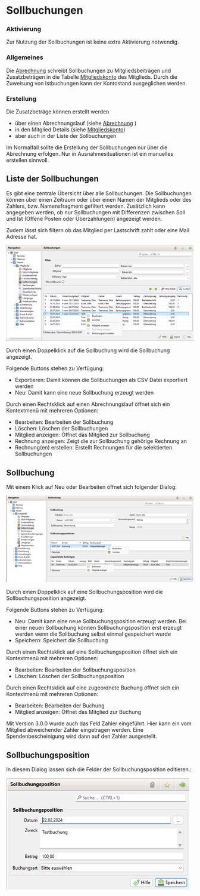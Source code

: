 # Sollbuchungen

### Aktivierung

Zur Nutzung der Sollbuchungen ist keine extra Aktivierung notwendig.

### Allgemeines

Die [Abrechnung](../abrech/abrechnung.md) schreibt Sollbuchungen zu Mitgliedsbeiträgen und Zusatzbeträgen in die Tabelle [Mitgliedskonto](content/mitgliedskonto.md) des Mitglieds. Durch die Zuweisung von Istbuchungen kann der Kontostand ausgeglichen werden. 

### Erstellung 

Die Zusatzbeträge können erstellt werden
* über einen Abrechnungslauf (siehe [Abrechnung](../abrech/abrechnung.md) )
* in den Mitglied Details (siehe [Mitgliedskonto](content/mitgliedskonto.md)) 
* aber auch in der Liste der Sollbuchungen

Im Normalfall sollte die Erstellung der Sollbuchungen nur über die Abrechnung erfolgen. Nur in Ausnahmesituationen ist ein manuelles erstellen sinnvoll.


## Liste der Sollbuchungen <a id="mitgliedskontouebersicht"></a>

Es gibt eine zentrale Übersicht über alle Sollbuchungen. Die Sollbuchungen können über einen Zeitraum oder über einen Namen der Mitglieds oder des Zahlers, bzw. Namensfragment gefiltert werden. Zusätzlich kann angegeben werden, ob nur Sollbuchungen mit Differenzen zwischen Soll und Ist \(Offene Posten oder Überzahlungen\) angezeigt werden.

Zudem lässt sich filtern ob das Mitglied per Lastschrift zahlt oder eine Mail Adresse hat.

![](img/SollbuchungenListeView.png)

Durch einen Doppelklick auf die Sollbuchung wird die Sollbuchung angezeigt.

Folgende Buttons stehen zu Verfügung:
* Exportieren: Damit können die Sollbuchungen als CSV Datei exportiert werden
* Neu: Damit kann eine neue Sollbuchung erzeugt werden

Durch einen Rechtsklick auf einen Abrechnungslauf öffnet sich ein Kontextmenü mit mehreren Optionen:
* Bearbeiten: Bearbeiten der Sollbuchung
* Löschen: Löschen der Sollbuchungen
* Mitglied anzeigen: Öffnet das Mitglied zur Sollbuchung
* Rechnung anzeigen: Zeigt die zur Sollbuchung gehörige Rechnung an
* Rechnung(en) erstellen: Erstellt Rechnungen für die selektierten Sollbuchungen


## Sollbuchung

Mit einem Klick auf Neu oder Bearbeiten öffnet sich folgender Dialog:

![](img/SollbuchungView.png)

Durch einen Doppelklick auf eine Sollbuchungsposition wird die Sollbuchungsposition angezeigt.

Folgende Buttons stehen zu Verfügung:
* Neu: Damit kann eine neue Sollbuchungsposition erzeugt werden. Bei einer neuen Sollbuchung können Sollbuchungsposition erst erzeugt werden wenn die Sollbuchung selbst einmal gespeichert wurde
* Speichern: Speichert die Sollbuchung

Durch einen Rechtsklick auf eine Sollbuchungsposition öffnet sich ein Kontextmenü mit mehreren Optionen:
* Bearbeiten: Bearbeiten der Sollbuchungsposition
* Löschen: Löschen der Sollbuchungsposition

Durch einen Rechtsklick auf eine zugeordnete Buchung öffnet sich ein Kontextmenü mit mehreren Optionen:
* Bearbeiten: Bearbeiten der Buchung
* Mitglied anzeigen: Öffnet das Mitglied zur Buchung

Mit Version 3.0.0 wurde auch das Feld Zahler eingeführt. Hier kann ein vom Mitglied abweichender Zahler eingetragen werden. Eine Spendenbescheinigung wird dann auf den Zahler ausgestellt.

## Sollbuchungsposition

In diesem Dialog lassen sich die Felder der Sollbuchungsposition editieren.:

![](img/SollbuchungpositionView.png)